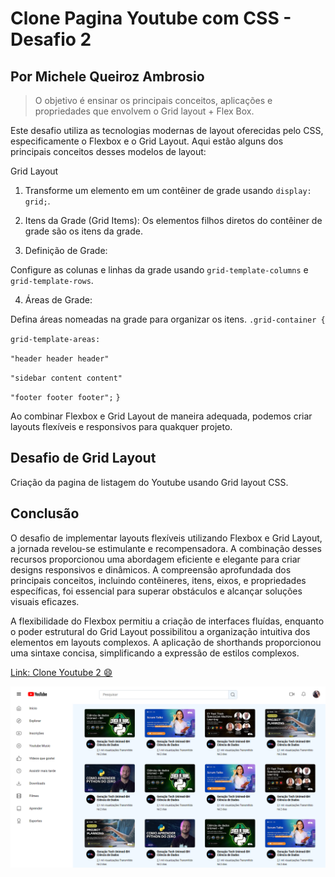 # Clone Pagina Youtube com CSS - Desafio 2

## Por Michele Queiroz Ambrosio

>O objetivo é ensinar os principais conceitos,
aplicações e propriedades que envolvem o Grid layout + Flex Box.

Este desafio utiliza as tecnologias modernas de layout oferecidas pelo CSS, especificamente o Flexbox e o Grid Layout. Aqui estão alguns dos principais conceitos desses modelos de layout:

Grid Layout

1. Transforme um elemento em um contêiner de grade usando `display: grid;`.

2. Itens da Grade (Grid Items):
 Os elementos filhos diretos do contêiner de grade são os itens da grade.

3. Definição de Grade:

Configure as colunas e linhas da grade usando `grid-template-columns` e `grid-template-rows`.

4. Áreas de Grade:

Defina áreas nomeadas na grade para organizar os itens.
`.grid-container {`

`grid-template-areas:`

  `"header header header"`

  `"sidebar content content"`

  `"footer footer footer";`
`}`

Ao combinar Flexbox e Grid Layout de maneira adequada, podemos criar layouts flexíveis e responsivos para quakquer projeto.

## Desafio de Grid Layout

Criação da pagina de listagem do Youtube usando Grid layout CSS.

## Conclusão

O desafio de implementar layouts flexíveis utilizando Flexbox e Grid Layout, a jornada revelou-se estimulante e recompensadora. A combinação desses recursos proporcionou uma abordagem eficiente e elegante para criar designs responsivos e dinâmicos. A compreensão aprofundada dos principais conceitos, incluindo contêineres, itens, eixos, e propriedades específicas, foi essencial para superar obstáculos e alcançar soluções visuais eficazes.

A flexibilidade do Flexbox permitiu a criação de interfaces fluídas, enquanto o poder estrutural do Grid Layout possibilitou a organização intuitiva dos elementos em layouts complexos. A aplicação de shorthands proporcionou uma sintaxe concisa, simplificando a expressão de estilos complexos.

[Link: Clone Youtube 2 😄](https://luizfcs35.github.io/Desafio.CSS-clone.Youtube2/)

![pagina finalizada](assets/imagens/Capturar.PNG)
